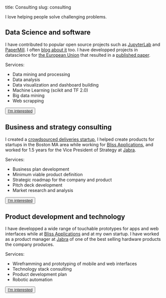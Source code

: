 title: Consulting
slug: consulting

I love helping people solve challenging problems. 

## Data Science and software

I have contributed to popular open source projects such as [JupyterLab](https://jupyterlab.readthedocs.io/en/stable/#) and [PaperMill](https://papermill.readthedocs.io/en/latest/#). I often [blog about it](https://duarteocarmo.com/) too. I have developped projects in datascience for [the European Union](https://thesis.duarteocarmo.com/) that resulted in a [published paper](https://www.sciencedirect.com/science/article/pii/S004016251930006X#!).

Services:

- Data mining and processing
- Data analysis
- Data visualization and dashboard building
- Machine Learning (scikit and TF 2.0)
- Big data mining
- Web scrapping

<button class="button"><a href="mailto:me@duarteocarmo.com?subject=Enquiry:%20Data%20and%20Software">I'm interested</a></button>

## Business and strategy consulting

I created a [crowdsourced deliveries startup](https://www.linkedin.com/company/eguru-delivery-service/), I helped create products for startups in the Boston MA area while working for [Bliss Applications](https://www.blissapplications.com/), and worked for 1.5 years for the Vice President of Strategy at [Jabra](https://jabra.com).

Services:

- Business plan development
- Minimum viable product definition
- Strategic roadmap for the company and product
- Pitch deck development
- Market research and analysis

<button class="button"><a href="mailto:me@duarteocarmo.com?subject=Enquiry:%20Business%20and%20Strategy%20Consulting">I'm interested</a></button>

## Product development and technology

I have developped a wide range of touchable prototypes for apps and web interfaces while at [Bliss Applications](https://blissapplications.com) and at my own startup. I have worked as a product manager at [Jabra](https://jabra.com) of one of the best selling hardware products the company produces. 

Services:

- Wireframming and prototyping of mobile and web interfaces
- Technology stack consulting
- Product development plan
- Robotic automation

<button class="button"><a href="mailto:me@duarteocarmo.com?subject=Enquiry:%20Product%20Development">I'm interested</a></button>

